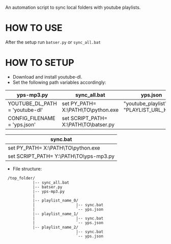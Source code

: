 An automation script to sync local folders with youtube playlists.

# HOW TO USE
After the setup run ```batser.py``` or ```sync_all.bat```     

# HOW TO SETUP
* Download and install youtube-dl.   
* Set the following path variables accordingly:    

| yps-mp3.py                     | sync_all.bat                       | yps.json | batser.py |
| ---                            | ---                                | --- | --- |
| YOUTUBE_DL_PATH = 'youtube-dl' | set PY_PATH= X:\PATH\TO\python.exe | "youtube_playlist": "PLAYLIST_URL_HERE" | path = "X:\PATH\TO\TOP\FOLDER" |
| CONFIG_FILENAME = 'yps.json'   | set SCRIPT_PATH= X:\PATH\TO\batser.py |                                      |     |
   
| sync.bat                           | 
| ---                                | 
| set PY_PATH= X:\PATH\TO\python.exe | 
| set SCRIPT_PATH= Y:\PATH\TO\yps-mp3.py |

* File structure:
```
 /top_folder/
            |-- sync_all.bat
            |-- batser.py
            |-- yps-mp3.py
            |
            |-- playlist_name_0/
            |                  |-- sync.bat
            |                  `-- yps.json
            |-- playlist_name_1/
            |                  |-- sync.bat
            |                  `-- yps.json
            |-- playlist_name_2/
                               |-- sync.bat
                               `-- yps.json
```
